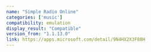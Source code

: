 ```yaml
---
name: "Simple Radio Online"
categories: ['music']
compatibility: emulation
display_result: "Compatible"
version_from: "1.1.13.0"
link: https://apps.microsoft.com/detail/9N4HX2X3F88H
---
```

